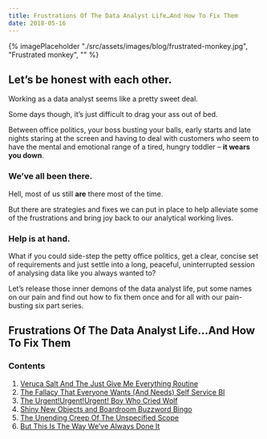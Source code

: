 ```yaml
---
title: Frustrations Of The Data Analyst Life…And How To Fix Them
date: 2018-05-16
---
```

{% imagePlaceholder "./src/assets/images/blog/frustrated-monkey.jpg", "Frustrated monkey", "" %}

## Let’s be honest with each other.

Working as a data analyst seems like a pretty sweet deal.

Some days though, it’s just difficult to drag your ass out of bed.

Between office politics, your boss busting your balls, early starts and late nights staring at the screen and having to deal with customers who seem to have the mental and emotional range of a tired, hungry toddler – **it wears you down**.

### We’ve all been there.

Hell, most of us still **are** there most of the time.

But there are strategies and fixes we can put in place to help alleviate some of the frustrations and bring joy back to our analytical working lives.

### Help is at hand.

What if you could side-step the petty office politics, get a clear, concise set of requirements and just settle into a long, peaceful, uninterrupted session of analysing data like you always wanted to?

Let’s release those inner demons of the data analyst life, put some names on our pain and find out how to fix them once and for all with our pain-busting six part series.

## Frustrations Of The Data Analyst Life...And How To Fix Them

### Contents

  1. [Veruca Salt And The Just Give Me Everything Routine](/articles/veruca-salt-and-the-just-give-me-everything-routine)
  2. [The Fallacy That Everyone Wants (And Needs) Self Service BI](/articles/the-fallacy-that-everyone-wants-and-needs-self-service-bi)
  3. [The Urgent!Urgent!Urgent! Boy Who Cried Wolf](/articles/how-to-deal-with-the-urgent!-urgent!-urgent!-boy-who-cried-wolf)
  4. [Shiny New Objects and Boardroom Buzzword Bingo](/articles/shiny-new-objects-and-boardroom-buzzword-bingo)
  5. [The Unending Creep Of The Unspecified Scope](/articles/the-unending-creep-of-the-unspecified-scope)
  6. [But This Is The Way We’ve Always Done It](/articles/but-this-is-the-way-weve-always-done-it)